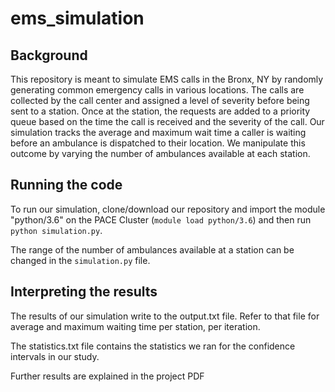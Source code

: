 # ems_simulation

## Background

This repository is meant to simulate EMS calls in the Bronx, NY by randomly generating common emergency calls in various locations. The calls are collected by the call center and assigned a level of severity before being sent to a station. Once at the station, the requests are added to a priority queue based on the time the call is received and the severity of the call. Our simulation tracks the average and maximum wait time a caller is waiting before an ambulance is dispatched to their location. We manipulate this outcome by varying the number of ambulances available at each station.

## Running the code

To run our simulation, clone/download our repository and import the module "python/3.6" on the PACE Cluster (```module load python/3.6```) and then run ```python simulation.py```.

The range of the number of ambulances available at a station can be changed in the ```simulation.py``` file.

## Interpreting the results

The results of our simulation write to the output.txt file. Refer to that file for average and maximum waiting time per station, per iteration.

The statistics.txt file contains the statistics we ran for the confidence intervals in our study.

Further results are explained in the project PDF 
